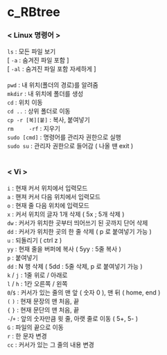 # c_RBtree

### < Linux 명령어 >
`ls`	 		      : 모든 파일 보기 <br>
[ `-a`  			    : 숨겨진 파일 포함 ] <br>
[ `-al`			    : 숨겨진 파일 포함 자세하게 ] <br>
 <br>
`pwd`			      : 내 위치(폴더의 경로)를 알려줌 <br>
`mkdir`		      : 내 위치에 폴더를 생성 <br>
`cd`			      : 위치 이동 <br>
`cd	..`	        : 상위 폴더로 이동 <br>
`cp -r [복][붙]` : 복사, 붙여넣기 <br>
`rm 	-rf`		  : 지우기 <br>
`sudo [cmd]`	  : 명령어를 관리자 권한으로 실행 <br>
`sudo su`		    : 관리자 권한으로 들어감 ( 나올 땐 exit ) <br>
 <br>
### < Vi >
`i`       : 현재 커서 위치에서 입력모드 <br>
`a`	      : 핸져 커서 다음 위치에서 입력모드 <br>
`o`	      : 현재 줄 다음 위치에 입력모드 <br>
`x`	      : 커서 위치의 글자 1개 삭제 ( 5x ; 5개 삭제 ) <br>
`dw`	    : 커서가 위치한 곳부터 띄어쓰기 된 곳까지 단어 삭제 <br>
`dd`    	: 커서가 위치한 곳의 한 줄 삭제 ( p 로 붙여넣기 가능 ) <br>
`u`	      : 되돌리기 ( ctrl z ) <br>
`yy`	    : 현재 줄을 버퍼에 복사 ( 5yy : 5줄 복사 ) <br>
`p`	      : 붙여넣기 <br>
`dd` 	    : N 행 삭제 ( 5dd : 5줄 삭제, p 로 붙여넣기 가능 ) <br>
`k` / `j`	: 1줄 위로 / 아래로 <br>
`l` / `h`	: 1칸 오른쪽 / 왼쪽 <br>
`0`/`$`	  : 커서가 있는 줄의 맨 앞 ( 숫자 0 ), 맨 뒤 ( home, end ) <br>
`(` `)` 	: 현재 문장의 맨 처음, 끝 <br>
`{` `}`	  : 현재 문단의 맨 처음, 끝 <br>
`-`/`+`	  : 앞의 숫자만큼 윗 줄, 아랫 줄로 이동 ( 5+, 5- ) <br>
`G`	      : 파일의 끝으로 이동 <br>
`r`	      : 한 문자 변경 <br>
`cc`	    : 커서가 있는 그 줄의 내용 변경 <br>
